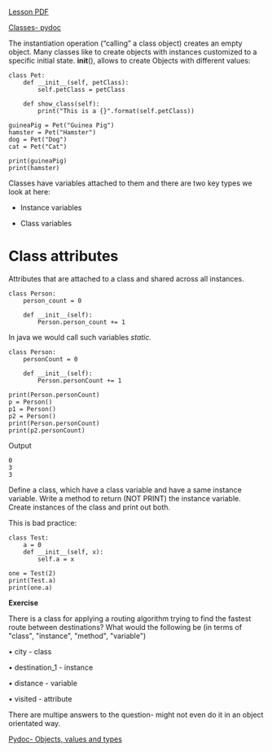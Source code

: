 [Lesson PDF](https://learningcentral.cf.ac.uk/bbcswebdav/pid-4489777-dt-content-rid-8266455_2/courses/1718-CM6114/10_OOPython-Students.pdf)

[Classes- pydoc](https://docs.python.org/3/tutorial/classes.html)

The instantiation operation (“calling” a class object) creates an empty object. Many classes like to
create objects with instances customized to a specific initial state.
__init__(), allows to create Objects with different values:

```
class Pet:
    def __init__(self, petClass):
        self.petClass = petClass
    
    def show_class(self):
        print("This is a {}".format(self.petClass))

guineaPig = Pet("Guinea Pig")
hamster = Pet("Hamster")
dog = Pet("Dog")
cat = Pet("Cat")

print(guineaPig)
print(hamster)
```
Classes have variables attached to them and there are two key types we look at here:

- Instance variables

- Class variables

# Class attributes

Attributes that are attached to a class and shared across all instances.
```
class Person:
    person_count = 0
    
    def __init__(self):
        Person.person_count += 1
```
In java we would call such variables *static.*

```
class Person:
    personCount = 0
    
    def __init__(self):
        Person.personCount += 1
    
print(Person.personCount)
p = Person()
p1 = Person()
p2 = Person()
print(Person.personCount)
print(p2.personCount)
```

Output
```
0
3
3
```
Define a class, which have a class variable and have a same instance variable.
Write a method to return (NOT PRINT) the instance variable.
Create instances of the class and print out both.

This is bad practice:
```
class Test:
    a = 0
    def __init__(self, x):
        self.a = x

one = Test(2)
print(Test.a)
print(one.a)
```

**Exercise**

There is a class for applying a routing algorithm trying to find the fastest route between destinations?
What would the following be (in terms of "class", "instance", "method", "variable")

• city - class

• destination_1 - instance

• distance - variable

• visited - attribute

There are multipe answers to the question- might not even do it in an object orientated way.

[Pydoc- Objects, values and types](https://docs.python.org/3/reference/datamodel.html#object.str)

